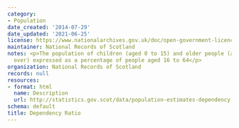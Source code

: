 ```yaml
---
category:
- Population
date_created: '2014-07-29'
date_updated: '2021-06-25'
license: https://www.nationalarchives.gov.uk/doc/open-government-licence/version/3/
maintainer: National Records of Scotland
notes: <p>The population of children (aged 0 to 15) and older people (aged 65 and
  over) expressed as a percentage of people aged 16 to 64</p>
organization: National Records of Scotland
records: null
resources:
- format: html
  name: Description
  url: http://statistics.gov.scot/data/population-estimates-dependency
schema: default
title: Dependency Ratio
---
```

